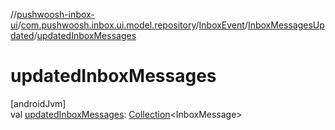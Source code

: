 //[pushwoosh-inbox-ui](../../../../index.md)/[com.pushwoosh.inbox.ui.model.repository](../../index.md)/[InboxEvent](../index.md)/[InboxMessagesUpdated](index.md)/[updatedInboxMessages](updated-inbox-messages.md)

# updatedInboxMessages

[androidJvm]\
val [updatedInboxMessages](updated-inbox-messages.md): [Collection](https://kotlinlang.org/api/latest/jvm/stdlib/kotlin-stdlib/kotlin.collections/-collection/index.html)&lt;InboxMessage&gt;
